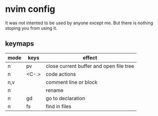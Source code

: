 # nvim config

It was not intented to be used by anyone except me. But there is nothing stoping you from using it.

## keymaps

|mode|keys      |effect                                 |
|----|----------|---------------------------------------|
|n   |<leader>pv|close current buffer and open file tree|
|n   |<C-.>     |code actions|
|n,v |<C-/>     |comment line or block|
|n   |<C-r>     |rename|
|n   |gd        |go to declaration|
|n   |<leader>fs|find in files|  
